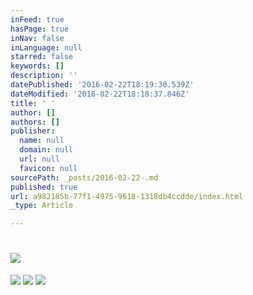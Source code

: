 ```yaml
---
inFeed: true
hasPage: true
inNav: false
inLanguage: null
starred: false
keywords: []
description: ''
datePublished: '2016-02-22T18:19:30.539Z'
dateModified: '2016-02-22T18:18:37.846Z'
title: ' '
author: []
authors: []
publisher:
  name: null
  domain: null
  url: null
  favicon: null
sourcePath: _posts/2016-02-22-.md
published: true
url: a982185b-77f1-4975-9618-1318db4ccdde/index.html
_type: Article

---
```

# ![](https://the-grid-user-content.s3-us-west-2.amazonaws.com/3ade3f94-34d9-4f44-8fe0-d42865277f07.JPG)
![](https://the-grid-user-content.s3-us-west-2.amazonaws.com/70bbdd45-56e5-48fe-a19d-1b496264bf4a.JPG)
![](https://the-grid-user-content.s3-us-west-2.amazonaws.com/042207ab-b756-47af-9f68-aacf4bec54fa.JPG)
![](https://the-grid-user-content.s3-us-west-2.amazonaws.com/13890a6b-191d-4bd5-bf0b-d86d91906e6b.JPG)